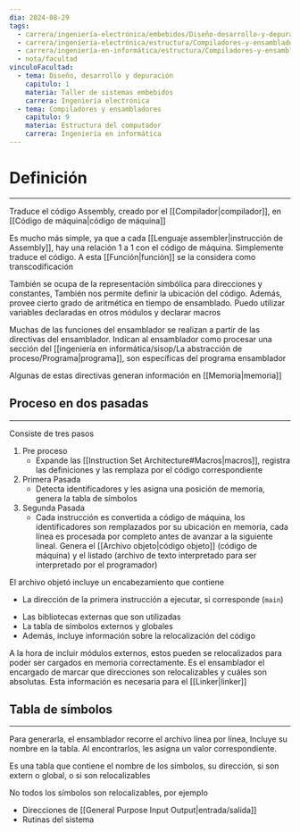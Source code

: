 ```yaml
---
dia: 2024-08-29
tags:
  - carrera/ingeniería-electrónica/embebidos/Diseño-desarrollo-y-depuración
  - carrera/ingeniería-electrónica/estructura/Compiladores-y-ensambladores
  - carrera/ingeniería-en-informática/estructura/Compiladores-y-ensambladores
  - nota/facultad
vinculoFacultad:
  - tema: Diseño, desarrollo y depuración
    capitulo: 1
    materia: Taller de sistemas embebidos
    carrera: Ingeniería electrónica
  - tema: Compiladores y ensambladores
    capitulo: 9
    materia: Estructura del computador
    carrera: Ingeniería en informática
---
```

# Definición
---
Traduce el código Assembly, creado por el [[Compilador|compilador]], en [[Código de máquina|código de máquina]]

Es mucho más simple, ya que a cada [[Lenguaje assembler|instrucción de Assembly]], hay una relación $1$ a $1$ con el código de máquina. Simplemente traduce el código. A esta [[Función|función]] se la considera como transcodificación

También se ocupa de la representación simbólica para direcciones y constantes, También nos permite definir la ubicación del código. Además, provee cierto grado de aritmética en tiempo de ensamblado. Puedo utilizar variables declaradas en otros módulos y declarar macros

Muchas de las funciones del ensamblador se realizan a partir de las directivas del ensamblador. Indican al ensamblador como procesar una sección del [[ingeniería en informática/sisop/La abstracción de proceso/Programa|programa]], son específicas del programa ensamblador

Algunas de estas directivas generan información en [[Memoria|memoria]]

## Proceso en dos pasadas
---
Consiste de tres pasos
1. Pre proceso
    * Expande las [[Instruction Set Architecture#Macros|macros]], registra las definiciones y las remplaza por el código correspondiente
2. Primera Pasada
    * Detecta identificadores y les asigna una posición de memoria, genera la tabla de símbolos
3. Segunda Pasada
    * Cada instrucción es convertida a código de máquina, los identificadores son remplazados por su ubicación en memoria, cada línea es procesada por completo antes de avanzar a la siguiente lineal. Genera el [[Archivo objeto|código objeto]] (código de máquina) y el listado (archivo de texto interpretado para ser interpretado por el programador)

El archivo objetó incluye un encabezamiento que contiene
* La dirección de la primera instrucción a ejecutar, si corresponde (`main`)
- Las bibliotecas externas que son utilizadas
- La tabla de símbolos externos y globales
- Además, incluye información sobre la relocalización del código

A la hora de incluir módulos externos, estos pueden se relocalizados para poder ser cargados en memoria correctamente. Es el ensamblador el encargado de marcar que direcciones son relocalizables y cuáles son absolutas. Esta información es necesaria para el [[Linker|linker]]

## Tabla de símbolos
---
Para generarla, el ensamblador recorre el archivo línea por línea, Incluye su nombre en la tabla. Al encontrarlos, les asigna un valor correspondiente.

Es una tabla que contiene el nombre de los símbolos, su dirección, si son extern o global, o si son relocalizables

No todos los símbolos son relocalizables, por ejemplo
* Direcciones de [[General Purpose Input Output|entrada/salida]]
* Rutinas del sistema